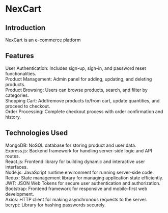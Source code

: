 # NexCart
## Introduction
NexCart is an e-commerce platform

## Features
User Authentication: Includes sign-up, sign-in, and password reset functionalities.</br>
Product Management: Admin panel for adding, updating, and deleting products.</br>
Product Browsing: Users can browse products, search, and filter by categories.</br>
Shopping Cart: Add/remove products to/from cart, update quantities, and proceed to checkout.</br>
Order Processing: Complete checkout process with order confirmation and history.

## Technologies Used
MongoDB: NoSQL database for storing product and user data.</br>
Express.js: Backend framework for handling server-side logic and API routes.</br>
React.js: Frontend library for building dynamic and interactive user interfaces.</br>
Node.js: JavaScript runtime environment for running server-side code.</br>
Redux: State management library for managing application state efficiently.</br>
JWT: JSON Web Tokens for secure user authentication and authorization.</br>
Bootstrap: Frontend framework for responsive and mobile-first web development.</br>
Axios: HTTP client for making asynchronous requests to the server.</br>
bcrypt: Library for hashing passwords securely.</br>
